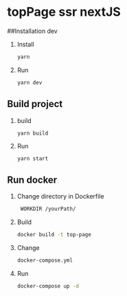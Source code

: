 # topPage ssr nextJS


##Installation dev


1. Install 

   ```bash
   yarn
   ```

2. Run

   ```bash
   yarn dev
   ```

## Build project

1. build 

   ```
   yarn build
   ```

2. Run

   ```bash
   yarn start
   ```
   
## Run docker

1. Change directory in Dockerfile 
    
   ```bash
    WORKDIR /yourPath/
   ```

2. Build 
   ```bash
   docker build -t top-page
   ```
3. Change   
    ```bash
    docker-compose.yml
    ```
4. Run 
   ```bash
   docker-compose up -d
   ```    

